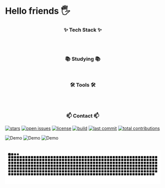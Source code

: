 # Hello friends 🖐️

<h3 align="center">✨ Tech Stack ✨</h3>
<div align="center">
  
</div>

<div align="center">
 
</div>

<br>

<div align="center">
 
</div>

<br>

<h3 align="center">📚 Studying 📚</h3>
<div align="center">
  
</div>

<br>

<h3 align="center">🛠 Tools 🛠</h3>
<div align="center">
 
</div>

<div align="center">
 
</div>

<br>

<div align="center">
  
</div>

<br>

<h3 align="center">📫 Contact 📫</h3>

</div>

[![stars](https://custom-icon-badges.demolab.com/github/stars/DenverCoder1/custom-icon-badges?logo=star)](https://custom-icon-badges.demolab.com/github/stars/DenverCoder1/custom-icon-badges?logo=star)
[![open issues](https://custom-icon-badges.demolab.com/github/issues-raw/DenverCoder1/custom-icon-badges?logo=issue)](https://custom-icon-badges.demolab.com/github/issues-raw/DenverCoder1/custom-icon-badges?logo=issue)
[![license](https://custom-icon-badges.demolab.com/github/license/denvercoder1/custom-icon-badges?logo=law)](https://custom-icon-badges.demolab.com/github/license/denvercoder1/custom-icon-badges?logo=law)
[![build](https://custom-icon-badges.demolab.com/github/actions/workflow/status/DenverCoder1/custom-icon-badges/ci.yml?branch=main&logo=check-circle-fill&logoColor=white)](https://custom-icon-badges.demolab.com/github/actions/workflow/status/DenverCoder1/custom-icon-badges/ci.yml?branch=main&logo=check-circle-fill&logoColor=white)
[![last commit](https://custom-icon-badges.demolab.com/github/last-commit/DenverCoder1/custom-icon-badges?logo=history&logoColor=white)](https://custom-icon-badges.demolab.com/github/last-commit/DenverCoder1/custom-icon-badges?logo=history&logoColor=white)
[![total contributions](https://custom-icon-badges.demolab.com/badge/dynamic/json?logo=graph&logoColor=fff&color=blue&label=total%20contributions&query=%24.totalContributions&url=https%3A%2F%2Fstreak-stats.demolab.com%2F%3Fuser%3DDenverCoder1%26type%3Djson)](https://custom-icon-badges.demolab.com/badge/dynamic/json?logo=graph&logoColor=fff&color=blue&label=total%20contributions&query=%24.totalContributions&url=https%3A%2F%2Fstreak-stats.demolab.com%2F%3Fuser%3DDenverCoder1%26type%3Djson)


![Demo](https://ziadoua.github.io/m3-Markdown-Badges/badges/CSS/css2.svg) ![Demo](https://ziadoua.github.io/m3-Markdown-Badges/badges/HTML/html2.svg) ![Demo](https://m3-markdown-badges.vercel.app/stars/1/3/rzashakeri/beautify-github-profile) 

<br/>


<img src="https://github.com/Platane/snk/raw/output/github-contribution-grid-snake.svg" alt="" style="max-width: 100%;">

<br/>
